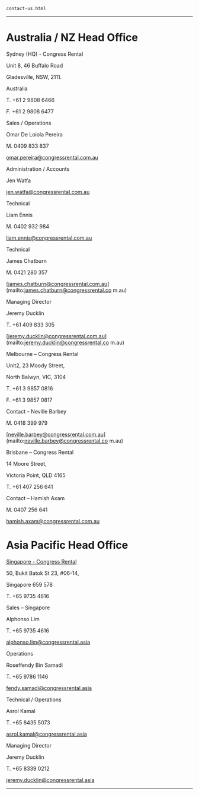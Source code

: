 
    contact-us.html
----------------------------------------------------------

# Australia / NZ Head Office

Sydney (HQ) - Congress Rental

Unit 8, 46 Buffalo Road

Gladesville, NSW, 2111.

Australia

T. +61 2 9808 6466

F. +61 2 9808 6477

Sales / Operations

Omar De Loiola Pereira

M. 0409 833 837

[omar.pereira@congressrental.com.au](mailto:omar.pereira@congressrental.com.au )

Administration / Accounts

Jen Watfa

[jen.watfa@congressrental.com.au](mailto:jen.watfa@congressrental.com.au)

Technical

Liam Ennis

M. 0402 932 984

[liam.ennis@congressrental.com.au](mailto:liam.ennis@congressrental.com.au)

Technical

James Chatburn

M. 0421 280 357

[james.chatburn@congressrental.com.au](mailto:james.chatburn@congressrental.co m.au)

Managing Director

Jeremy Ducklin

T. +61 409 833 305

[jeremy.ducklin@congressrental.com.au](mailto:jeremy.ducklin@congressrental.co m.au)

Melbourne – Congress Rental

Unit2, 23 Moody Street,

North Balwyn, VIC, 3104

T. +61 3 9857 0816

F. +61 3 9857 0817

Contact – Neville Barbey

M. 0418 399 979

[neville.barbey@congressrental.com.au](mailto:neville.barbey@congressrental.co m.au)

Brisbane – Congress Rental

14 Moore Street,

Victoria Point, QLD 4165

T. +61 407 256 641

Contact – Hamish Axam

M. 0407 256 641

[hamish.axam@congressrental.com.au](mailto:hamish.axam@congressrental.com.au)

# Asia Pacific Head Office

[ Singapore - Congress Rental](http://www.congressrental.asia)

50, Bukit Batok St 23, #06-14,

Singapore 659 578

T. +65 9735 4616

Sales – Singapore

Alphonso Lim

T. +65 9735 4616

[alphonso.lim@congressrental.asia](mailto:alphonso.lim@congressrental.asia)

Operations

Roseffendy Bin Samadi

T. +65 9786 1146

[fendy.samadi@congressrental.asia](mailto:fendy.samadi@congressrental.asia)

Technical / Operations

Asrol Kamal

T. +65 8435 5073

[asrol.kamal@congressrental.asia](mailto:asrol.kamal@congressrental.asia)

Managing Director

Jeremy Ducklin

T. +65 8339 0212

[jeremy.ducklin@congressrental.asia](mailto:jeremy.ducklin@congressrental.asia )




----------------------------------------------------------

